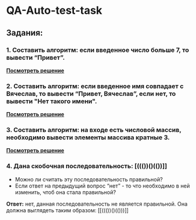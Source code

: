 # QA-Auto-test-task

## Задания: 

### 1. Составить алгоритм: если введенное число больше 7, то вывести “Привет”.

**[Посмотреть решение]()**

### 2. Составить алгоритм: если введенное имя совпадает с Вячеслав, то вывести “Привет, Вячеслав”, если нет, то вывести "Нет такого имени".

**[Посмотреть решение]()**

### 3. Составить алгоритм: на входе есть числовой массив, необходимо вывести элементы массива кратные 3.

**[Посмотреть решение]()**

### 4. Дана скобочная последовательность: [((())()(())]]
- Можно ли считать эту последовательность правильной?
- Если ответ на предыдущий вопрос “нет” - то что необходимо в ней изменить, чтоб она стала правильной?

**Ответ:** нет, данная последовательность не является правильной. Она должна выглядеть таким образом: [[((())()(()))]]